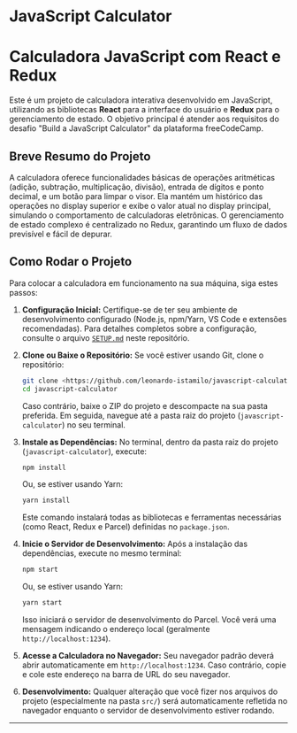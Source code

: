 # JavaScript Calculator
# Calculadora JavaScript com React e Redux

Este é um projeto de calculadora interativa desenvolvido em JavaScript, utilizando as bibliotecas **React** para a interface do usuário e **Redux** para o gerenciamento de estado. O objetivo principal é atender aos requisitos do desafio "Build a JavaScript Calculator" da plataforma freeCodeCamp.

## Breve Resumo do Projeto

A calculadora oferece funcionalidades básicas de operações aritméticas (adição, subtração, multiplicação, divisão), entrada de dígitos e ponto decimal, e um botão para limpar o visor. Ela mantém um histórico das operações no display superior e exibe o valor atual no display principal, simulando o comportamento de calculadoras eletrônicas. O gerenciamento de estado complexo é centralizado no Redux, garantindo um fluxo de dados previsível e fácil de depurar.

## Como Rodar o Projeto

Para colocar a calculadora em funcionamento na sua máquina, siga estes passos:

1.  **Configuração Inicial:**
    Certifique-se de ter seu ambiente de desenvolvimento configurado (Node.js, npm/Yarn, VS Code e extensões recomendadas). Para detalhes completos sobre a configuração, consulte o arquivo [`SETUP.md`](./SETUP.md) neste repositório.

2.  **Clone ou Baixe o Repositório:**
    Se você estiver usando Git, clone o repositório:
    ```bash
    git clone <https://github.com/leonardo-istamilo/javascript-calculator.git>
    cd javascript-calculator
    ```
    Caso contrário, baixe o ZIP do projeto e descompacte na sua pasta preferida. Em seguida, navegue até a pasta raiz do projeto (`javascript-calculator`) no seu terminal.

3.  **Instale as Dependências:**
    No terminal, dentro da pasta raiz do projeto (`javascript-calculator`), execute:
    ```bash
    npm install
    ```
    Ou, se estiver usando Yarn:
    ```bash
    yarn install
    ```
    Este comando instalará todas as bibliotecas e ferramentas necessárias (como React, Redux e Parcel) definidas no `package.json`.

4.  **Inicie o Servidor de Desenvolvimento:**
    Após a instalação das dependências, execute no mesmo terminal:
    ```bash
    npm start
    ```
    Ou, se estiver usando Yarn:
    ```bash
    yarn start
    ```
    Isso iniciará o servidor de desenvolvimento do Parcel. Você verá uma mensagem indicando o endereço local (geralmente `http://localhost:1234`).

5.  **Acesse a Calculadora no Navegador:**
    Seu navegador padrão deverá abrir automaticamente em `http://localhost:1234`. Caso contrário, copie e cole este endereço na barra de URL do seu navegador.

6.  **Desenvolvimento:**
    Qualquer alteração que você fizer nos arquivos do projeto (especialmente na pasta `src/`) será automaticamente refletida no navegador enquanto o servidor de desenvolvimento estiver rodando.

---

